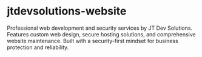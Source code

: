 # jtdevsolutions-website
Professional web development and security services by JT Dev Solutions. Features custom web design, secure hosting solutions, and comprehensive website maintenance. Built with a security-first mindset for business protection and reliability.
